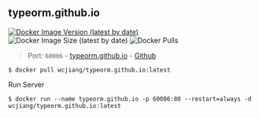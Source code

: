 typeorm.github.io
---

[![Docker Image Version (latest by date)](https://img.shields.io/docker/v/wcjiang/typeorm.github.io)](https://hub.docker.com/r/wcjiang/typeorm.github.io) ![Docker Image Size (latest by date)](https://img.shields.io/docker/image-size/wcjiang/typeorm.github.io) ![Docker Pulls](https://img.shields.io/docker/pulls/wcjiang/typeorm.github.io)

> Port: `60006` - [typeorm.github.io](https://typeorm.io/)  - [Github](https://github.com/typeorm/typeorm)

```shell
$ docker pull wcjiang/typeorm.github.io:latest
```

Run Server

```shell
$ docker run --name typeorm.github.io -p 60006:80 --restart=always -d wcjiang/typeorm.github.io:latest
```
